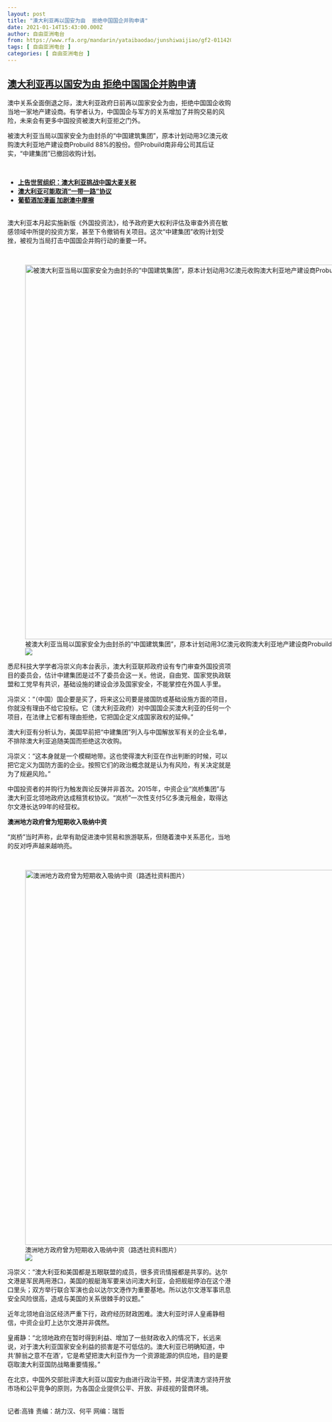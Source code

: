```yaml
---
layout: post
title: "澳大利亚再以国安为由  拒绝中国国企并购申请"
date: 2021-01-14T15:43:00.000Z
author: 自由亚洲电台
from: https://www.rfa.org/mandarin/yataibaodao/junshiwaijiao/gf2-01142021075121.html
tags: [ 自由亚洲电台 ]
categories: [ 自由亚洲电台 ]
---
```

<!--1610638980000-->
[澳大利亚再以国安为由  拒绝中国国企并购申请](https://www.rfa.org/mandarin/yataibaodao/junshiwaijiao/gf2-01142021075121.html)
------

<div>
<p></p><p>澳中关系全面倒退之际，澳大利亚政府日前再以国家安全为由，拒绝中国国企收购当地一家地产建设商。有学者认为，中国国企与军方的关系增加了并购交易的风险，未来会有更多中国投资被澳大利亚拒之门外。</p><p>被澳大利亚当局以国家安全为由封杀的“中国建筑集团”，原本计划动用3亿澳元收购澳大利亚地产建设商Probuild 88%的股份。但Probuild南非母公司其后证实，“中建集团”已撤回收购计划。</p><p><br/></p><ul><li><strong><a href="https://www.rfa.org/mandarin/Xinwen/8-12162020102316.html">上告世贸组织：澳大利亚挑战中国大麦关税</a></strong></li><li><strong><a href="https://www.rfa.org/mandarin/Xinwen/10-12082020134315.html">澳大利亚可能取消“一带一路”协议</a></strong></li><li><a href="https://www.rfa.org/mandarin/yataibaodao/junshiwaijiao/cm-11302020103033.html"><strong>葡萄酒加漫画 加剧澳中摩擦</strong></a></li></ul><p><br/>澳大利亚本月起实施新版《外国投资法》，给予政府更大权利评估及审查外资在敏感领域中所提的投资方案，甚至下令撤销有关项目。这次“中建集团”收购计划受挫，被视为当局打击中国国企并购行动的重要一环。</p><p><br/></p><p><figure class="image-richtext image-inline captioned" style="width:1500px;"><img alt="被澳大利亚当局以国家安全为由封杀的“中国建筑集团”，原本计划动用3亿澳元收购澳大利亚地产建设商Probuild 88%的股份。图为，中国建筑集团（CSCEC）的微标（路透社资料图片）" height="843" src="https://www.rfa.org/mandarin/yataibaodao/junshiwaijiao/gf2-01142021075121.html/2019-05-13t100355z_1751572378_rc1ccc21c830_rtrmadp_3_egypt-new-capital.jpg/@@images/18cdf648-b115-48b2-970d-788151c10b0e.jpeg" title="2019-05-13T100355Z_1751572378_RC1CCC21C830_RTRMADP_3_EGYPT-NEW-CAPITAL.jpg" width="1500"/><figcaption class="image-caption">被澳大利亚当局以国家安全为由封杀的“中国建筑集团”，原本计划动用3亿澳元收购澳大利亚地产建设商Probuild 88%的股份。图为，中国建筑集团（CSCEC）的微标（路透社资料图片）</figcaption><small></small><div id="zoomattribute"><a data-caption="被澳大利亚当局以国家安全为由封杀的“中国建筑集团”，原本计划动用3亿澳元收购澳大利亚地产建设商Probuild 88%的股份。图为，中国建筑集团（CSCEC）的微标（路透社资料图片）" data-fancybox="" href="https://www.rfa.org/mandarin/yataibaodao/junshiwaijiao/gf2-01142021075121.html/2019-05-13t100355z_1751572378_rc1ccc21c830_rtrmadp_3_egypt-new-capital.jpg" id="single_image" title="被澳大利亚当局以国家安全为由封杀的“中国建筑集团”，原本计划动用3亿澳元收购澳大利亚地产建设商Probuild 88%的股份。图为，中国建筑集团（CSCEC）的微标（路透社资料图片）"><img src="/++plone++rfa-resources/img/icon-zoom.png"/></a></div></figure></p><p>悉尼科技大学学者冯崇义向本台表示，澳大利亚联邦政府设有专门审查外国投资项目的委员会，估计中建集团是过不了委员会这一关。他说，自由党、国家党执政联盟和工党早有共识，基础设施的建设会涉及国家安全，不能掌控在外国人手里。</p><p>冯崇义：“（中国）国企要是买了，将来这公司要是接国防或基础设施方面的项目，你就没有理由不给它投标。它（澳大利亚政府）对中国国企买澳大利亚的任何一个项目，在法律上它都有理由拒绝，它把国企定义成国家政权的延伸。”</p><p>澳大利亚有分析认为，美国早前把“中建集团”列入与中国解放军有关的企业名单，不排除澳大利亚追随美国而拒绝这次收购。</p><p>冯崇义：“这本身就是一个模糊地带。这也使得澳大利亚在作出判断的时候，可以把它定义为国防方面的企业。按照它们的政治概念就是认为有风险，有关决定就是为了规避风险。”</p><p>中国投资者的并购行为触发舆论反弹并非首次。2015年，中资企业“岚桥集团”与澳大利亚北领地政府达成租赁权协议。“岚桥”一次性支付5亿多澳元租金，取得达尔文港长达99年的经营权。<br/><strong></strong></p><p><strong>澳洲地方政府曾为短期收入吸纳中资</strong></p><p>“岚桥”当时声称，此举有助促进澳中贸易和旅游联系，但随着澳中关系恶化，当地的反对呼声越来越响亮。</p><p><br/></p><p><figure class="image-richtext image-inline captioned" style="width:1500px;"><img alt="澳洲地方政府曾为短期收入吸纳中资（路透社资料图片）" height="844" src="https://www.rfa.org/mandarin/yataibaodao/junshiwaijiao/gf2-01142021075121.html/2020-11-06t061223z_1568452650_rc2ixj9t7k0q_rtrmadp_3_china-trade-expo.jpg/@@images/1a1e6e0c-a016-47b1-abe3-9c408c063827.jpeg" title="2020-11-06T061223Z_1568452650_RC2IXJ9T7K0Q_RTRMADP_3_CHINA-TRADE-EXPO.jpg" width="1500"/><figcaption class="image-caption">澳洲地方政府曾为短期收入吸纳中资（路透社资料图片）</figcaption><small></small><div id="zoomattribute"><a data-caption="澳洲地方政府曾为短期收入吸纳中资（路透社资料图片）" data-fancybox="" href="https://www.rfa.org/mandarin/yataibaodao/junshiwaijiao/gf2-01142021075121.html/2020-11-06t061223z_1568452650_rc2ixj9t7k0q_rtrmadp_3_china-trade-expo.jpg" id="single_image" title="澳洲地方政府曾为短期收入吸纳中资（路透社资料图片）"><img src="/++plone++rfa-resources/img/icon-zoom.png"/></a></div></figure></p><p>冯崇义：“澳大利亚和美国都是五眼联盟的成员，很多资讯情报都是共享的。达尔文港是军民两用港口，美国的舰艇海军要来访问澳大利亚，会把舰艇停泊在这个港口里头；双方举行联合军演也会以达尔文港作为重要基地。所以达尔文港军事讯息安全风险很高，造成与美国的关系很棘手的议题。”</p><p>近年北领地自治区经济严重下行，政府经历财政困难。澳大利亚时评人皇甫静相信，中资企业盯上达尔文港并非偶然。</p><p>皇甫静：“北领地政府在暂时得到利益、增加了一些财政收入的情况下，长远来说，对于澳大利亚国家安全利益的损害是不可低估的。澳大利亚已明确知道，中共‘醉翁之意不在酒’，它是希望把澳大利亚作为一个资源能源的供应地，目的是要窃取澳大利亚国防战略重要情报。”</p><p>在北京，中国外交部批评澳大利亚以国安为由进行政治干预，并促清澳方坚持开放市场和公平竞争的原则，为各国企业提供公平、开放、非歧视的营商环境。</p><p><br/>记者:高锋 责编：胡力汉、何平 网编：瑞哲</p>
</div>
